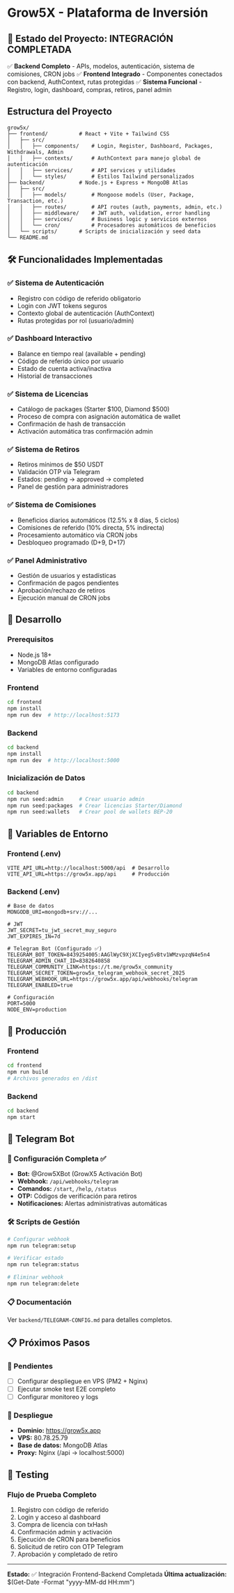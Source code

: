 # Grow5X - Plataforma de Inversión

## 🚀 Estado del Proyecto: INTEGRACIÓN COMPLETADA

✅ **Backend Completo** - APIs, modelos, autenticación, sistema de comisiones, CRON jobs
✅ **Frontend Integrado** - Componentes conectados con backend, AuthContext, rutas protegidas
✅ **Sistema Funcional** - Registro, login, dashboard, compras, retiros, panel admin

## Estructura del Proyecto

```
grow5x/
├── frontend/          # React + Vite + Tailwind CSS
│   ├── src/
│   │   ├── components/    # Login, Register, Dashboard, Packages, Withdrawals, Admin
│   │   ├── contexts/      # AuthContext para manejo global de autenticación
│   │   ├── services/      # API services y utilidades
│   │   └── styles/        # Estilos Tailwind personalizados
├── backend/           # Node.js + Express + MongoDB Atlas
│   ├── src/
│   │   ├── models/        # Mongoose models (User, Package, Transaction, etc.)
│   │   ├── routes/        # API routes (auth, payments, admin, etc.)
│   │   ├── middleware/    # JWT auth, validation, error handling
│   │   ├── services/      # Business logic y servicios externos
│   │   └── cron/          # Procesadores automáticos de beneficios
│   └── scripts/       # Scripts de inicialización y seed data
└── README.md
```

## 🛠️ Funcionalidades Implementadas

### ✅ Sistema de Autenticación
- Registro con código de referido obligatorio
- Login con JWT tokens seguros
- Contexto global de autenticación (AuthContext)
- Rutas protegidas por rol (usuario/admin)

### ✅ Dashboard Interactivo
- Balance en tiempo real (available + pending)
- Código de referido único por usuario
- Estado de cuenta activa/inactiva
- Historial de transacciones

### ✅ Sistema de Licencias
- Catálogo de packages (Starter $100, Diamond $500)
- Proceso de compra con asignación automática de wallet
- Confirmación de hash de transacción
- Activación automática tras confirmación admin

### ✅ Sistema de Retiros
- Retiros mínimos de $50 USDT
- Validación OTP vía Telegram
- Estados: pending → approved → completed
- Panel de gestión para administradores

### ✅ Sistema de Comisiones
- Beneficios diarios automáticos (12.5% x 8 días, 5 ciclos)
- Comisiones de referido (10% directa, 5% indirecta)
- Procesamiento automático vía CRON jobs
- Desbloqueo programado (D+9, D+17)

### ✅ Panel Administrativo
- Gestión de usuarios y estadísticas
- Confirmación de pagos pendientes
- Aprobación/rechazo de retiros
- Ejecución manual de CRON jobs

## 🚀 Desarrollo

### Prerequisitos
- Node.js 18+
- MongoDB Atlas configurado
- Variables de entorno configuradas

### Frontend
```bash
cd frontend
npm install
npm run dev  # http://localhost:5173
```

### Backend
```bash
cd backend
npm install
npm run dev  # http://localhost:5000
```

### Inicialización de Datos
```bash
cd backend
npm run seed:admin     # Crear usuario admin
npm run seed:packages  # Crear licencias Starter/Diamond
npm run seed:wallets   # Crear pool de wallets BEP-20
```

## 🔧 Variables de Entorno

### Frontend (.env)
```env
VITE_API_URL=http://localhost:5000/api  # Desarrollo
VITE_API_URL=https://grow5x.app/api     # Producción
```

### Backend (.env)
```env
# Base de datos
MONGODB_URI=mongodb+srv://...

# JWT
JWT_SECRET=tu_jwt_secret_muy_seguro
JWT_EXPIRES_IN=7d

# Telegram Bot (Configurado ✅)
TELEGRAM_BOT_TOKEN=8439254005:AAGlWyC9XjXCIyeg5vBtv1WMzvpzqN4e5n4
TELEGRAM_ADMIN_CHAT_ID=8382640858
TELEGRAM_COMMUNITY_LINK=https://t.me/grow5x_community
TELEGRAM_SECRET_TOKEN=grow5x_telegram_webhook_secret_2025
TELEGRAM_WEBHOOK_URL=https://grow5x.app/api/webhooks/telegram
TELEGRAM_ENABLED=true

# Configuración
PORT=5000
NODE_ENV=production
```

## 🚀 Producción

### Frontend
```bash
cd frontend
npm run build
# Archivos generados en /dist
```

### Backend
```bash
cd backend
npm start
```

## 📱 Telegram Bot

### 🤖 Configuración Completa ✅
- **Bot:** @Grow5XBot (GrowX5 Activación Bot)
- **Webhook:** `/api/webhooks/telegram`
- **Comandos:** `/start`, `/help`, `/status`
- **OTP:** Códigos de verificación para retiros
- **Notificaciones:** Alertas administrativas automáticas

### 🛠️ Scripts de Gestión
```bash
# Configurar webhook
npm run telegram:setup

# Verificar estado
npm run telegram:status

# Eliminar webhook
npm run telegram:delete
```

### 📋 Documentación
Ver `backend/TELEGRAM-CONFIG.md` para detalles completos.

## 📋 Próximos Pasos

### 🔄 Pendientes
- [ ] Configurar despliegue en VPS (PM2 + Nginx)
- [ ] Ejecutar smoke test E2E completo
- [ ] Configurar monitoreo y logs

### 🎯 Despliegue
- **Dominio:** https://grow5x.app
- **VPS:** 80.78.25.79
- **Base de datos:** MongoDB Atlas
- **Proxy:** Nginx (/api → localhost:5000)

## 🧪 Testing

### Flujo de Prueba Completo
1. Registro con código de referido
2. Login y acceso al dashboard
3. Compra de licencia con txHash
4. Confirmación admin y activación
5. Ejecución de CRON para beneficios
6. Solicitud de retiro con OTP Telegram
7. Aprobación y completado de retiro

---

**Estado:** ✅ Integración Frontend-Backend Completada
**Última actualización:** $(Get-Date -Format "yyyy-MM-dd HH:mm")